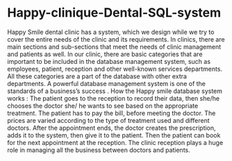 # Happy-clinique-Dental-SQL-system 
Happy Smile dental clinic has a system, which we design while we try to cover the 
entire needs of the clinic and its requirements. In clinics, there are main sections and 
sub-sections that meet the needs of clinic management and patients as well. In our 
clinic, there are basic categories that are important to be included in the database 
management system, such as employees, patient, reception and other well-known 
services departments. All these categories are a part of the database with other extra 
departments. A powerful database management system is one of the standards of a 
business’s success .
How the Happy smile database system works :
The patient goes to the reception to record their data, then she/he chooses the doctor 
she/ he wants to see based on the appropriate treatment. The patient has to pay the bill, 
before meeting the doctor. The prices are varied according to the type of treatment used 
and different doctors. After the appointment ends, the doctor creates the prescription, 
adds it to the system, then give it to the patient. Then the patient can book for the next 
appointment at the reception. The clinic reception plays a huge role in managing all the 
business between doctors and patients.
